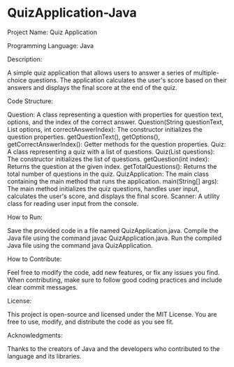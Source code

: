 # QuizApplication-Java

Project Name: Quiz Application

Programming Language: Java

Description:

A simple quiz application that allows users to answer a series of multiple-choice questions. The application calculates the user's score based on their answers and displays the final score at the end of the quiz.

Code Structure:

Question: A class representing a question with properties for question text, options, and the index of the correct answer.
Question(String questionText, List<String> options, int correctAnswerIndex): The constructor initializes the question properties.
getQuestionText(), getOptions(), getCorrectAnswerIndex(): Getter methods for the question properties.
Quiz: A class representing a quiz with a list of questions.
Quiz(List<Question> questions): The constructor initializes the list of questions.
getQuestion(int index): Returns the question at the given index.
getTotalQuestions(): Returns the total number of questions in the quiz.
QuizApplication: The main class containing the main method that runs the application.
main(String[] args): The main method initializes the quiz questions, handles user input, calculates the user's score, and displays the final score.
Scanner: A utility class for reading user input from the console.

How to Run:

Save the provided code in a file named QuizApplication.java.
Compile the Java file using the command javac QuizApplication.java.
Run the compiled Java file using the command java QuizApplication.

How to Contribute:

Feel free to modify the code, add new features, or fix any issues you find. When contributing, make sure to follow good coding practices and include clear commit messages.

License:

This project is open-source and licensed under the MIT License. You are free to use, modify, and distribute the code as you see fit.

Acknowledgments:

Thanks to the creators of Java and the developers who contributed to the language and its libraries.
